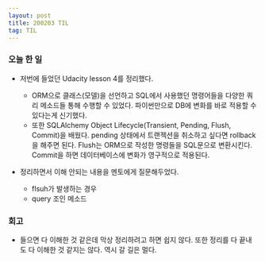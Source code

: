 ```yaml
---
layout: post
title: 200203 TIL
tag: TIL
---
```


### 오늘 한 일
- 저번에 들었던 Udacity lesson 4를 정리했다.
  - ORM으로 클래스(모델)을 선언하고 SQL에서 사용했던 명령어들을 다양한 쿼리 메소드들 통해 수행할 수 있었다. 파이썬만으로 DB에 변화를 바로 적용할 수 있다는게 신기했다. 
  - 또한 SQLAlchemy Object Lifecycle(Transient, Pending, Flush, Commit)을 배웠다. pending 상태에서 트랜젝션을 취소하고 싶다면 rollback을 해주면 된다. Flush는 ORM으로 작성한 명령들을 SQL문으로 변환시킨다. Commit을 하면 데이터베이스에 변화가 영구적으로 적용된다.
 
- 정리하면서 이해 안되는 내용을 멘토에게 질문해두었다.
  - flsuh가 발생하는 경우
  - query 조인 메소드
 
### 회고
- 들으면 다 이해한 것 같은데 막상 정리하려고 하면 쉽지 않다. 또한 정리를 다 끝내도 다 이해한 것 같지는 않다. 역시 갈 길은 멀다.
